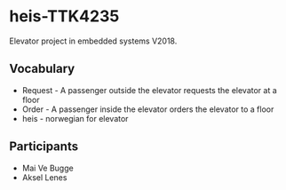 # heis-TTK4235
Elevator project in embedded systems V2018.


## Vocabulary
* Request - A passenger outside the elevator requests the elevator at a floor
* Order - A passenger inside the elevator orders the elevator to a floor
* heis - norwegian for elevator


## Participants
* Mai Ve Bugge
* Aksel Lenes


